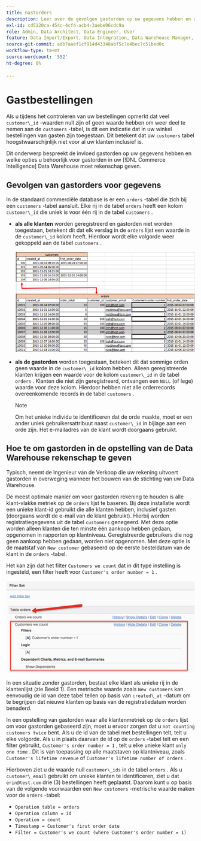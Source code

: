 ```yaml
---
title: Gastorders
description: Leer over de gevolgen gastorden op uw gegevens hebben en welke opties u van gastorden in uw  [!DNL Commerce Intelligence]  Data Warehouse behoorlijk moet rekenschap geven.
exl-id: cd5120ca-454c-4cf4-acb4-3aebe06cdc9a
role: Admin, Data Architect, Data Engineer, User
feature: Data Import/Export, Data Integration, Data Warehouse Manager, Commerce Tables
source-git-commit: adb7aaef1cf914d43348abf5c7e4bec7c51bed0c
workflow-type: tm+mt
source-wordcount: '552'
ht-degree: 0%

---
```


# Gastbestellingen

Als u tijdens het controleren van uw bestellingen opmerkt dat veel `customer\_id` -waarden null zijn of geen waarde hebben om weer deel te nemen aan de `customers` -tabel, is dit een indicatie dat in uw winkel bestellingen van gasten zijn toegestaan. Dit betekent dat uw `customers` tabel hoogstwaarschijnlijk niet voor al uw klanten inclusief is.

Dit onderwerp bespreekt de invloed gastorden op uw gegevens hebben en welke opties u behoorlijk voor gastorden in uw [!DNL Commerce Intelligence] Data Warehouse moet rekenschap geven.

## Gevolgen van gastorders voor gegevens

In de standaard commerciële database is er een `orders` -tabel die zich bij een `customers` -tabel aansluit. Elke rij in de tabel `orders` heeft een kolom `customer\_id` die uniek is voor één rij in de tabel `customers` .

* **als alle klanten** worden geregistreerd en gastorden niet worden toegestaan, betekent dit dat elk verslag in de `orders` lijst een waarde in de `customer\_id` kolom heeft. Hierdoor wordt elke volgorde weer gekoppeld aan de tabel `customers` .

  ![](../../assets/guest-orders-4.png)

* **als de gastorden** worden toegestaan, betekent dit dat sommige orden geen waarde in de `customer\_id` kolom hebben. Alleen geregistreerde klanten krijgen een waarde voor de kolom `customer\_id` in de tabel `orders` . Klanten die niet zijn geregistreerd, ontvangen een `NULL` (of lege) waarde voor deze kolom. Hierdoor hebben niet alle orderrecords overeenkomende records in de tabel `customers` .

  >[!NOTE]
  >
  >Om het unieke individu te identificeren dat de orde maakte, moet er een ander uniek gebruikersattribuut naast `customer\_id` in bijlage aan een orde zijn. Het e-mailadres van de klant wordt doorgaans gebruikt.

## Hoe te om gastorden in de opstelling van de Data Warehouse rekenschap te geven

Typisch, neemt de Ingenieur van de Verkoop die uw rekening uitvoert gastorden in overweging wanneer het bouwen van de stichting van uw Data Warehouse.

De meest optimale manier om voor gastorden rekening te houden is alle klant-vlakke metriek op de `orders` lijst te baseren. Bij deze installatie wordt een unieke klant-id gebruikt die alle klanten hebben, inclusief gasten (doorgaans wordt de e-mail van de klant gebruikt). Hierbij worden registratiegegevens uit de tabel `customers` genegeerd. Met deze optie worden alleen klanten die ten minste één aankoop hebben gedaan, opgenomen in rapporten op klantniveau. Geregistreerde gebruikers die nog geen aankoop hebben gedaan, worden niet opgenomen. Met deze optie is de maatstaf van `New customer` gebaseerd op de eerste besteldatum van de klant in de `orders` -tabel.

Het kan zijn dat het filter `Customers we count` dat in dit type instelling is ingesteld, een filter heeft voor `Customer's order number = 1` .

![](../../assets/guest-orders-filter-set.png)

In een situatie zonder gastorden, bestaat elke klant als unieke rij in de klantenlijst (zie Beeld 1). Een metrische waarde zoals `New customers` kan eenvoudig de id van deze tabel tellen op basis van `created\_at` -datum om te begrijpen dat nieuwe klanten op basis van de registratiedatum worden benaderd.

In een opstelling van gastorden waar alle klantenmetriek op de `orders` lijst om voor gastorden gebaseerd zijn, moet u ervoor zorgen dat u `not counting customers twice` bent. Als u de id van de tabel met bestellingen telt, telt u elke volgorde. Als u in plaats daarvan de id op de `orders` -tabel telt en een filter gebruikt, `Customer's order number = 1` , telt u elke unieke klant `only one time` . Dit is van toepassing op alle maatstaven op klantniveau, zoals `Customer's lifetime revenue` of `Customer's lifetime number of orders` .

Hierboven ziet u de waarde null `customer\_ids` in de tabel `orders` . Als u `customer\_email` gebruikt om unieke klanten te identificeren, ziet u dat `erin@test.com` drie (3) bestellingen heeft geplaatst. Daarom kunt u op basis van de volgende voorwaarden een `New customers` -metrische waarde maken voor de `orders` -tabel:

* `Operation table = orders`
* `Operation column = id`
* `Operation = count`
* `Timestamp = Customer's first order date`
* `Filter = Customer's we count (where Customer's order number = 1)`

